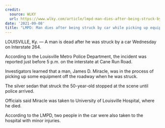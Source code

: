 ```yaml
---
credit:
  source: WLKY
  url: https://www.wlky.com/article/lmpd-man-dies-after-being-struck-by-car-while-picking-up-equipment-on-i-264/37519538
date: '2021-09-08'
title: "LMPD: Man dies after being struck by car while picking up equipment on I-264"
---
```

LOUISVILLE, Ky. —
A man is dead after he was struck by a car Wednesday on Interstate 264.

According to the Louisville Metro Police Department, the incident was reported just before 5 p.m. on the interstate at Cane Run Road.

Investigators learned that a man, James D. Miracle, was in the process of picking up some equipment off the roadway when he was struck.

The silver sedan that struck the 50-year-old stopped at the scene until police arrived.

Officials said Miracle was taken to University of Louisville Hospital, where he died.

According to the LMPD, two people in the car were also taken to the hospital with minor injuries.
